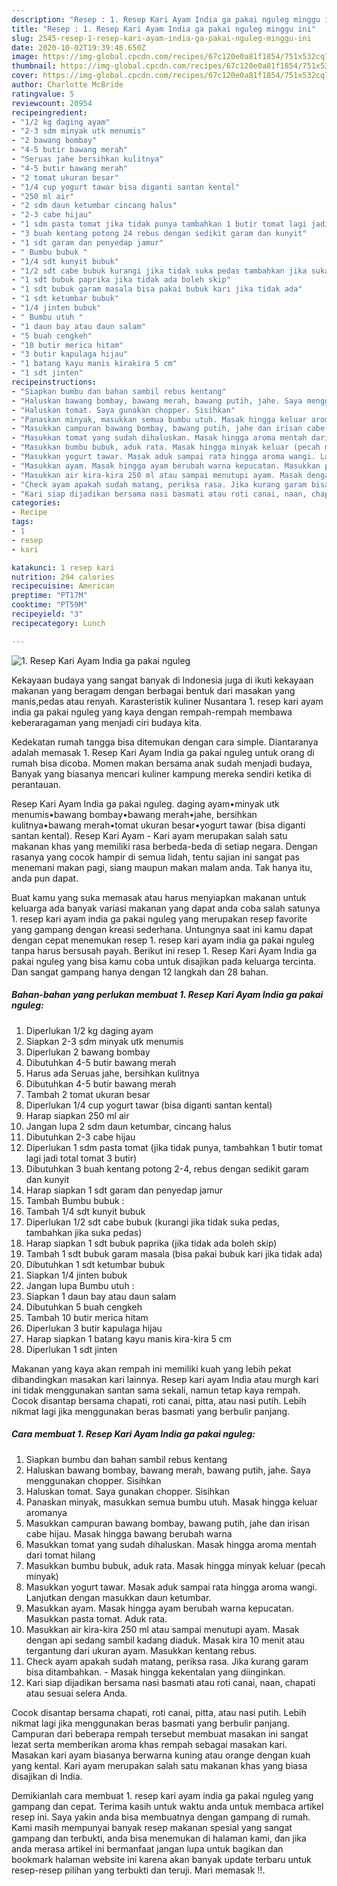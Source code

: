 ```yaml
---
description: "Resep : 1. Resep Kari Ayam India ga pakai nguleg minggu ini"
title: "Resep : 1. Resep Kari Ayam India ga pakai nguleg minggu ini"
slug: 2545-resep-1-resep-kari-ayam-india-ga-pakai-nguleg-minggu-ini
date: 2020-10-02T19:39:48.650Z
image: https://img-global.cpcdn.com/recipes/67c120e0a81f1854/751x532cq70/1-resep-kari-ayam-india-ga-pakai-nguleg-foto-resep-utama.jpg
thumbnail: https://img-global.cpcdn.com/recipes/67c120e0a81f1854/751x532cq70/1-resep-kari-ayam-india-ga-pakai-nguleg-foto-resep-utama.jpg
cover: https://img-global.cpcdn.com/recipes/67c120e0a81f1854/751x532cq70/1-resep-kari-ayam-india-ga-pakai-nguleg-foto-resep-utama.jpg
author: Charlotte McBride
ratingvalue: 5
reviewcount: 20954
recipeingredient:
- "1/2 kg daging ayam"
- "2-3 sdm minyak utk menumis"
- "2 bawang bombay"
- "4-5 butir bawang merah"
- "Seruas jahe bersihkan kulitnya"
- "4-5 butir bawang merah"
- "2 tomat ukuran besar"
- "1/4 cup yogurt tawar bisa diganti santan kental"
- "250 ml air"
- "2 sdm daun ketumbar cincang halus"
- "2-3 cabe hijau"
- "1 sdm pasta tomat jika tidak punya tambahkan 1 butir tomat lagi jadi total tomat 3 butir"
- "3 buah kentang potong 24 rebus dengan sedikit garam dan kunyit"
- "1 sdt garam dan penyedap jamur"
- " Bumbu bubuk "
- "1/4 sdt kunyit bubuk"
- "1/2 sdt cabe bubuk kurangi jika tidak suka pedas tambahkan jika suka pedas"
- "1 sdt bubuk paprika jika tidak ada boleh skip"
- "1 sdt bubuk garam masala bisa pakai bubuk kari jika tidak ada"
- "1 sdt ketumbar bubuk"
- "1/4 jinten bubuk"
- " Bumbu utuh "
- "1 daun bay atau daun salam"
- "5 buah cengkeh"
- "10 butir merica hitam"
- "3 butir kapulaga hijau"
- "1 batang kayu manis kirakira 5 cm"
- "1 sdt jinten"
recipeinstructions:
- "Siapkan bumbu dan bahan sambil rebus kentang"
- "Haluskan bawang bombay, bawang merah, bawang putih, jahe. Saya menggunakan chopper. Sisihkan"
- "Haluskan tomat. Saya gunakan chopper. Sisihkan"
- "Panaskan minyak, masukkan semua bumbu utuh. Masak hingga keluar aromanya"
- "Masukkan campuran bawang bombay, bawang putih, jahe dan irisan cabe hijau. Masak hingga bawang berubah warna"
- "Masukkan tomat yang sudah dihaluskan. Masak hingga aroma mentah dari tomat hilang"
- "Masukkan bumbu bubuk, aduk rata. Masak hingga minyak keluar (pecah minyak)"
- "Masukkan yogurt tawar. Masak aduk sampai rata hingga aroma wangi. Lanjutkan dengan masukkan daun ketumbar."
- "Masukkan ayam. Masak hingga ayam berubah warna kepucatan. Masukkan pasta tomat. Aduk rata."
- "Masukkan air kira-kira 250 ml atau sampai menutupi ayam. Masak dengan api sedang sambil kadang diaduk. Masak kira 10 menit atau tergantung dari ukuran ayam. Masukkan kentang rebus."
- "Check ayam apakah sudah matang, periksa rasa. Jika kurang garam bisa ditambahkan. Masak hingga kekentalan yang diinginkan."
- "Kari siap dijadikan bersama nasi basmati atau roti canai, naan, chapati atau sesuai selera Anda."
categories:
- Recipe
tags:
- 1
- resep
- kari

katakunci: 1 resep kari 
nutrition: 294 calories
recipecuisine: American
preptime: "PT17M"
cooktime: "PT59M"
recipeyield: "3"
recipecategory: Lunch

---
```



![1. Resep Kari Ayam India ga pakai nguleg](https://img-global.cpcdn.com/recipes/67c120e0a81f1854/751x532cq70/1-resep-kari-ayam-india-ga-pakai-nguleg-foto-resep-utama.jpg)

Kekayaan budaya yang sangat banyak di Indonesia juga di ikuti kekayaan makanan yang beragam dengan berbagai bentuk dari masakan yang manis,pedas atau renyah. Karasteristik kuliner Nusantara 1. resep kari ayam india ga pakai nguleg yang kaya dengan rempah-rempah membawa keberaragaman yang menjadi ciri budaya kita.


Kedekatan rumah tangga bisa ditemukan dengan cara simple. Diantaranya adalah memasak 1. Resep Kari Ayam India ga pakai nguleg untuk orang di rumah bisa dicoba. Momen makan bersama anak sudah menjadi budaya, Banyak yang biasanya mencari kuliner kampung mereka sendiri ketika di perantauan.

Resep Kari Ayam India ga pakai nguleg. daging ayam•minyak utk menumis•bawang bombay•bawang merah•jahe, bersihkan kulitnya•bawang merah•tomat ukuran besar•yogurt tawar (bisa diganti santan kental). Resep Kari Ayam - Kari ayam merupakan salah satu makanan khas yang memiliki rasa berbeda-beda di setiap negara. Dengan rasanya yang cocok hampir di semua lidah, tentu sajian ini sangat pas menemani makan pagi, siang maupun makan malam anda. Tak hanya itu, anda pun dapat.

Buat kamu yang suka memasak atau harus menyiapkan makanan untuk keluarga ada banyak variasi makanan yang dapat anda coba salah satunya 1. resep kari ayam india ga pakai nguleg yang merupakan resep favorite yang gampang dengan kreasi sederhana. Untungnya saat ini kamu dapat dengan cepat menemukan resep 1. resep kari ayam india ga pakai nguleg tanpa harus bersusah payah.
Berikut ini resep 1. Resep Kari Ayam India ga pakai nguleg yang bisa kamu coba untuk disajikan pada keluarga tercinta. Dan sangat gampang hanya dengan 12 langkah dan 28 bahan.


<!--inarticleads1-->

##### Bahan-bahan yang perlukan membuat 1. Resep Kari Ayam India ga pakai nguleg:

1. Diperlukan 1/2 kg daging ayam
1. Siapkan 2-3 sdm minyak utk menumis
1. Diperlukan 2 bawang bombay
1. Dibutuhkan 4-5 butir bawang merah
1. Harus ada Seruas jahe, bersihkan kulitnya
1. Dibutuhkan 4-5 butir bawang merah
1. Tambah 2 tomat ukuran besar
1. Diperlukan 1/4 cup yogurt tawar (bisa diganti santan kental)
1. Harap siapkan 250 ml air
1. Jangan lupa 2 sdm daun ketumbar, cincang halus
1. Dibutuhkan 2-3 cabe hijau
1. Diperlukan 1 sdm pasta tomat (jika tidak punya, tambahkan 1 butir tomat lagi jadi total tomat 3 butir)
1. Dibutuhkan 3 buah kentang potong 2-4, rebus dengan sedikit garam dan kunyit
1. Harap siapkan 1 sdt garam dan penyedap jamur
1. Tambah  Bumbu bubuk :
1. Tambah 1/4 sdt kunyit bubuk
1. Diperlukan 1/2 sdt cabe bubuk (kurangi jika tidak suka pedas, tambahkan jika suka pedas)
1. Harap siapkan 1 sdt bubuk paprika (jika tidak ada boleh skip)
1. Tambah 1 sdt bubuk garam masala (bisa pakai bubuk kari jika tidak ada)
1. Dibutuhkan 1 sdt ketumbar bubuk
1. Siapkan 1/4 jinten bubuk
1. Jangan lupa  Bumbu utuh :
1. Siapkan 1 daun bay atau daun salam
1. Dibutuhkan 5 buah cengkeh
1. Tambah 10 butir merica hitam
1. Diperlukan 3 butir kapulaga hijau
1. Harap siapkan 1 batang kayu manis kira-kira 5 cm
1. Diperlukan 1 sdt jinten


Makanan yang kaya akan rempah ini memiliki kuah yang lebih pekat dibandingkan masakan kari lainnya. Resep kari ayam India atau murgh kari ini tidak menggunakan santan sama sekali, namun tetap kaya rempah. Cocok disantap bersama chapati, roti canai, pitta, atau nasi putih. Lebih nikmat lagi jika menggunakan beras basmati yang berbulir panjang. 

<!--inarticleads2-->

##### Cara membuat  1. Resep Kari Ayam India ga pakai nguleg:

1. Siapkan bumbu dan bahan sambil rebus kentang
1. Haluskan bawang bombay, bawang merah, bawang putih, jahe. Saya menggunakan chopper. Sisihkan
1. Haluskan tomat. Saya gunakan chopper. Sisihkan
1. Panaskan minyak, masukkan semua bumbu utuh. Masak hingga keluar aromanya
1. Masukkan campuran bawang bombay, bawang putih, jahe dan irisan cabe hijau. Masak hingga bawang berubah warna
1. Masukkan tomat yang sudah dihaluskan. Masak hingga aroma mentah dari tomat hilang
1. Masukkan bumbu bubuk, aduk rata. Masak hingga minyak keluar (pecah minyak)
1. Masukkan yogurt tawar. Masak aduk sampai rata hingga aroma wangi. Lanjutkan dengan masukkan daun ketumbar.
1. Masukkan ayam. Masak hingga ayam berubah warna kepucatan. Masukkan pasta tomat. Aduk rata.
1. Masukkan air kira-kira 250 ml atau sampai menutupi ayam. Masak dengan api sedang sambil kadang diaduk. Masak kira 10 menit atau tergantung dari ukuran ayam. Masukkan kentang rebus.
1. Check ayam apakah sudah matang, periksa rasa. Jika kurang garam bisa ditambahkan. - Masak hingga kekentalan yang diinginkan.
1. Kari siap dijadikan bersama nasi basmati atau roti canai, naan, chapati atau sesuai selera Anda.


Cocok disantap bersama chapati, roti canai, pitta, atau nasi putih. Lebih nikmat lagi jika menggunakan beras basmati yang berbulir panjang. Campuran dari beberapa rempah tersebut membuat masakan ini sangat lezat serta memberikan aroma khas rempah sebagai masakan kari. Masakan kari ayam biasanya berwarna kuning atau orange dengan kuah yang kental. Kari ayam merupakan salah satu makanan khas yang biasa disajikan di India. 

Demikianlah cara membuat 1. resep kari ayam india ga pakai nguleg yang gampang dan cepat. Terima kasih untuk waktu anda untuk membaca artikel resep ini. Saya yakin anda bisa membuatnya dengan gampang di rumah. Kami masih mempunyai banyak resep makanan spesial yang sangat gampang dan terbukti, anda bisa menemukan di halaman kami, dan jika anda merasa artikel ini bermanfaat jangan lupa untuk bagikan dan bookmark halaman website ini karena akan banyak update terbaru untuk resep-resep pilihan yang terbukti dan teruji. Mari memasak !!. 
